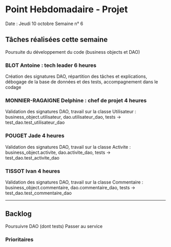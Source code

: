 # Point Hebdomadaire - Projet

Date : Jeudi 10 octobre
Semaine n° 6

## Tâches réalisées cette semaine

Poursuite du développement du code (business objects et DAO)

### BLOT Antoine : tech leader 6 heures
Création des signatures DAO, répartition des tâches et explications, débogage de la base de données et des tests, accompagnement dans le codage

### MONNIER-RAGAIGNE Delphine : chef de projet 4 heures
Validation des signatures DAO, travail sur la classe Utilisateur : business_object.utilisateur, dao.utilisateur_dao, tests -> test_dao.test_utilisateur_dao

### POUGET Jade 4 heures
Validation des signatures DAO, travail sur la classe Activite : business_object.activite, dao.activite_dao, tests -> test_dao.test_activite_dao

### TISSOT Ivan 4 heures
Validation des signatures DAO, travail sur la classe Commentaire : business_object.commentaire, dao.commentaire_dao, tests -> test_dao.test_commentaire_dao

---
## Backlog
Poursuivre DAO (dont tests)
Passer au service

### Prioritaires

